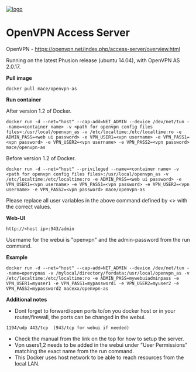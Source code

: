 [![logo](http://www.linkideo.com/images/openvpn_logo.jpg)](https://openvpn.net/)

OpenVPN Access Server
==========================


OpenVPN - https://openvpn.net/index.php/access-server/overview.html



Running on the latest Phusion release (ubuntu 14.04), with OpenVPN AS 2.0.17.

**Pull image**

```
docker pull mace/openvpn-as
```

**Run container**

After version 1.2 of Docker.
```
docker run -d --net="host" --cap-add=NET_ADMIN --device /dev/net/tun --name=<container name> -v <path for openvpn config files files>:/usr/local/openvpn_as -v /etc/localtime:/etc/localtime:ro -e ADMIN_PASS=<web ui password> -e VPN_USER1=<vpn username> -e VPN_PASS1=<vpn password> -e VPN_USER2=<vpn username> -e VPN_PASS2=<vpn password> mace/openvpn-as
```
Before version 1.2 of Docker. 
```
docker run -d --net="host" --privileged --name=<container name> -v <path for openvpn config files files>:/usr/local/openvpn_as -v /etc/localtime:/etc/localtime:ro -e ADMIN_PASS=<web ui password> -e VPN_USER1=<vpn username> -e VPN_PASS1=<vpn password> -e VPN_USER2=<vpn username> -e VPN_PASS2=<vpn password> mace/openvpn-as
```
Please replace all user variables in the above command defined by <> with the correct values.

**Web-UI**

```
http://<host ip>:943/admin
```

Username for the webui is "openvpn" and the admin-password from the run command.


**Example**

```
docker run -d --net="host" --cap-add=NET_ADMIN --device /dev/net/tun --name=openvpnas -v /mylocal/directory/fordata:/usr/local/openvpn_as -v /etc/localtime:/etc/localtime:ro -e ADMIN_PASS=mywebuiadminpass -e VPN_USER1=myuser1 -e VPN_PASS1=mypassword1 -e VPN_USER2=myuser2 -e VPN_PASS2=mypassword2 macexx/openvpn-as
```

**Additional notes**


* Dont forget to forward/open ports to/on you docker host or in your router/firewall, the ports can be changed in the webui.
```
1194/udp 443/tcp  (943/tcp for webui if needed)
```
* Check the manual from the link on the top for how to setup the server.
* Vpn users1,2 needs to be added in the webui under "User Permissions" matching the exact name from the run command.
* This Docker uses host network to be able to reach resources from the local LAN.

